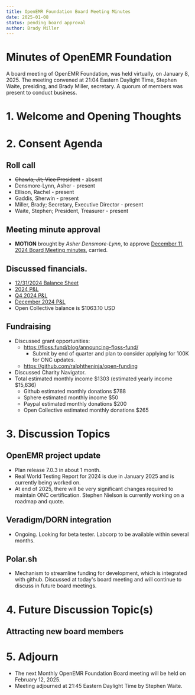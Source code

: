 ```yaml
---
title: OpenEMR Foundation Board Meeting Minutes
date: 2025-01-08
status: pending board approval
author: Brady Miller
---
```


# Minutes of OpenEMR Foundation

A board meeting of OpenEMR Foundation, was held virtually, on January 8, 2025. The meeting convened at 21:04 Eastern Daylight Time, Stephen Waite, presiding, and Brady Miller, secretary. A quorum of members was present to conduct business.

# 1. Welcome and Opening Thoughts

# 2. Consent Agenda
## Roll call
  - ~~Chawla, Jit; Vice President~~ - absent
  - Densmore-Lynn, Asher - present
  - Ellison, Rachel - present
  - Gaddis, Sherwin - present
  - Miller, Brady; Secretary, Executive Director - present
  - Waite, Stephen; President, Treasurer - present

## Meeting minute approval
  - **MOTION** brought by _Asher Densmore-Lynn_, to approve [December 11, 2024 Board Meeting minutes](https://github.com/openemr/foundation-minutes/blob/master/2024-12-11-Board.md), carried.

## Discussed financials.
   - [12/31/2024 Balance Sheet](https://community.open-emr.org/uploads/short-url/muQ9xURLdEg4DRu6JTf2VVOJCTq.pdf)
   - [2024 P&L](https://community.open-emr.org/uploads/short-url/9tO4pqfcwzgpjkt0kwTV7aV0auq.pdf)
   - [Q4 2024 P&L](https://community.open-emr.org/uploads/short-url/kOLQiNhOGLi2s4Cv6Qe01JeAzfl.pdf)
   - [December 2024 P&L](https://community.open-emr.org/uploads/short-url/5VgJ6fgKiXpCwKSMuUedSBPc2El.pdf)
  - Open Collective balance is $1063.10 USD

## Fundraising
  - Discussed grant opportunities:
    - https://floss.fund/blog/announcing-floss-fund/
      - Submit by end of quarter and plan to consider applying for 100K for ONC updates.
    - https://github.com/ralphtheninja/open-funding
  - Discussed Charity Navigator.
  - Total estimated monthly income $1303 (estimated yearly income $15,636)
    - Github estimated monthly donations $788
    - Sphere estimated monthly income $50
    - Paypal estimated monthly donations $200
    - Open Collective estimated monthly donations $265

# 3. Discussion Topics

## OpenEMR project update
  - Plan release 7.0.3 in about 1 month.
  - Real World Testing Report for 2024 is due in January 2025 and is currently being worked on.
  - At end of 2025, there will be very significant changes required to maintain ONC certification. Stephen Nielson is currently working on a roadmap and quote.

## Veradigm/DORN integration
  - Ongoing. Looking for beta tester. Labcorp to be available within several months.

## Polar.sh
  - Mechanism to streamline funding for development, which is integrated with github. Discussed at today's board meeting and will continue to discuss in future board meetings.

# 4. Future Discussion Topic(s)

## Attracting new board members

# 5. Adjourn
  - The next Monthly OpenEMR Foundation Board meeting will be held on February 12, 2025.
  - Meeting adjourned at 21:45 Eastern Daylight Time by Stephen Waite.
